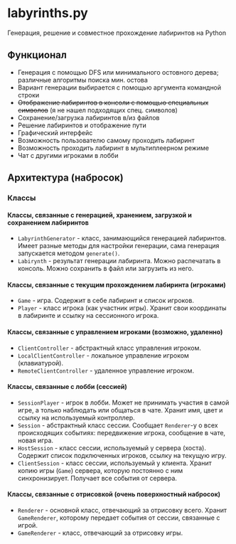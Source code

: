 # labyrinths.py
Генерация, решение и совместное прохождение лабиринтов на Python

## Функционал
- Генерация с помощью DFS или минимального остовного дерева; различные алгоритмы поиска мин. остова
- Вариант генерации выбирается с помощью аргумента командной строки
- ~~Отображение лабиринтов в консоли с помощью специальных символов~~ (я не нашел подходящих спец. символов)
- Сохранение/загрузка лабиринтов в/из файлов
- Решение лабиринтов и отображение пути
- Графический интерфейс
- Возможность пользователю самому проходить лабиринт
- Возможность проходить лабиринт в мультиплеерном режиме
- Чат с другими игроками в лобби

## Архитектура (набросок)

### Классы

#### Классы, связанные с генерацией, хранением, загрузкой и сохранением лабиринтов
- `LabyrinthGenerator` - класс, занимающийся генерацией лабиринтов. Имеет разные методы для настройки генерации, сама генерация запускается методом `generate()`.
- `Labirynth` - результат генерации лабиринта. Можно распечатать в консоль. Можно сохранить в файл или загрузить из него.

#### Классы, связанные с текущим прохождением лабиринта (игроками)
- `Game` - игра. Содержит в себе лабиринт и список игроков.
- `Player` - класс игрока (как участник игры). Хранит свои координаты в лабиринте и ссылку на сессионного игрока.

#### Классы, связанные с управлением игроками (возможно, удаленно)
- `ClientController` - абстрактный класс управления игроком.
- `LocalClientController` - локальное управление игроком (клавиатурой).
- `RemoteClientController` - удаленное управление игроком.

#### Классы, связанные с лобби (сессией)
- `SessionPlayer` - игрок в лобби. Может не принимать участия в самой игре, а только наблюдать или общаться в чате. Хранит имя, цвет и ссылку на используемый контроллер.
- `Session` - абстрактный класс сессии. Сообщает `Renderer`-у о всех происходящих событиях: передвижение игрока, сообщение в чате, новая игра.
- `HostSession` - класс сессии, используемый у сервера (хоста). Содержит список подключенных игроков, ссылку на текущую игру.
- `ClientSession` - класс сессии, используемый у клиента. Хранит копию игры (`Game`) сервера, которую постоянно с ним синхронизирует. Получает все события от сервера.

#### Классы, связанные с отрисовкой (очень поверхностный набросок)
- `Renderer` - основной класс, отвечающий за отрисовку всего. Хранит `GameRenderer`, которому передает события от сессии, связанные с игрой.
- `GameRenderer` - класс, отвечающий за отрисовку игры.
